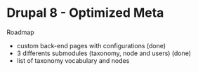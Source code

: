 <h1>Drupal 8 - Optimized Meta</h1>


Roadmap
- custom back-end pages with configurations (done)
- 3 differents submodules (taxonomy, node and users) (done)
- list of taxonomy vocabulary and nodes